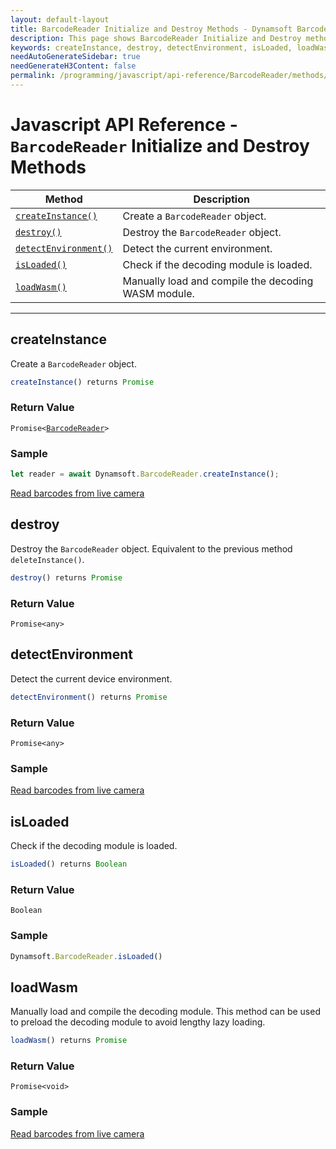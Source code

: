 ```yaml
---
layout: default-layout
title: BarcodeReader Initialize and Destroy Methods - Dynamsoft Barcode Reader JavaScript Edition API
description: This page shows BarcodeReader Initialize and Destroy methods of Dynamsoft Barcode Reader JavaScript SDK.
keywords: createInstance, destroy, detectEnvironment, isLoaded, loadWasm, initialize and destroy methods, BarcodeReader, api reference, javascript, js
needAutoGenerateSidebar: true
needGenerateH3Content: false
permalink: /programming/javascript/api-reference/BarcodeReader/methods/initialize-and-destroy.html
---
```

<!--NOTE, This page is used until version 8.2.3-->


# Javascript API Reference - `BarcodeReader` Initialize and Destroy Methods

| Method               | Description |
|----------------------|-------------|
| [`createInstance()`](#createinstance) | Create a  `BarcodeReader` object. |
| [`destroy()`](#destroy) | Destroy the `BarcodeReader` object. |
| [`detectEnvironment()`](#detectenvironment) | Detect the current environment. |
| [`isLoaded()`](#isloaded) | Check if the decoding module is loaded. |
| [`loadWasm()`](#loadwasm) | Manually load and compile the decoding WASM module. |

---

## createInstance

Create a `BarcodeReader` object.

```javascript
createInstance() returns Promise
```

### Return Value

<code>Promise<<a href="../#barcodereader">BarcodeReader</a>></code>

### Sample

```javascript
let reader = await Dynamsoft.BarcodeReader.createInstance();
```

[Read barcodes from live camera](https://demo.dynamsoft.com/dbr_wasm/barcode_reader_javascript.html)

## destroy

Destroy the `BarcodeReader` object. Equivalent to the previous method `deleteInstance()`.

```javascript
destroy() returns Promise
```

### Return Value

`Promise<any>`

## detectEnvironment

Detect the current device environment.

```javascript
detectEnvironment() returns Promise
```

### Return Value

`Promise<any>`

### Sample

[Read barcodes from live camera](https://demo.dynamsoft.com/dbr_wasm/barcode_reader_javascript.html)

## isLoaded

Check if the decoding module is loaded.

```javascript
isLoaded() returns Boolean
```

### Return Value

`Boolean`

### Sample

```javascript
Dynamsoft.BarcodeReader.isLoaded()
```

## loadWasm

Manually load and compile the decoding module. This method can be used to preload the decoding module to avoid lengthy lazy loading.

```javascript
loadWasm() returns Promise
```

### Return Value

`Promise<void>`

### Sample

[Read barcodes from live camera](https://demo.dynamsoft.com/dbr_wasm/barcode_reader_javascript.html)
